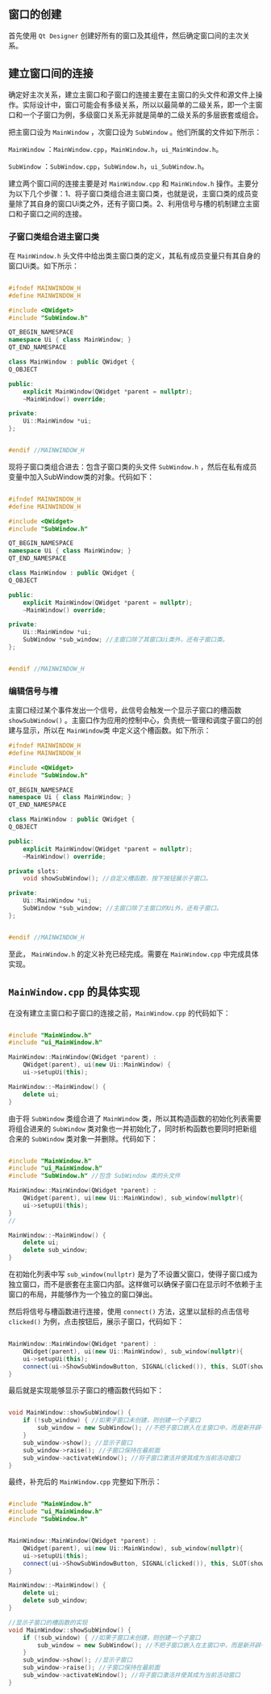 ## 窗口的创建

首先使用 `Qt Designer` 创建好所有的窗口及其组件，然后确定窗口间的主次关系。

## 建立窗口间的连接

确定好主次关系，建立主窗口和子窗口的连接主要在主窗口的头文件和源文件上操作。实际设计中，窗口可能会有多级关系，所以以最简单的二级关系，即一个主窗口和一个子窗口为例，多级窗口关系无非就是简单的二级关系的多层嵌套或组合。

把主窗口设为 `MainWindow` ，次窗口设为 `SubWindow` 。他们所属的文件如下所示：

`MainWindow` ：`MainWindow.cpp`，`MainWindow.h`，`ui_MainWindow.h`。

`SubWindow` ：`SubWindow.cpp`，`SubWindow.h`，`ui_SubWindow.h`。

建立两个窗口间的连接主要是对 `MainWindow.cpp` 和 `MainWindow.h` 操作。主要分为以下几个步骤：1、将子窗口类组合进主窗口类，也就是说，主窗口类的成员变量除了其自身的窗口Ui类之外，还有子窗口类。2、利用信号与槽的机制建立主窗口和子窗口之间的连接。

### 子窗口类组合进主窗口类

在 `MainWindow.h` 头文件中给出类主窗口类的定义，其私有成员变量只有其自身的窗口Ui类。如下所示：

```cpp

#ifndef MAINWINDOW_H
#define MAINWINDOW_H

#include <QWidget>
#include "SubWindow.h"

QT_BEGIN_NAMESPACE
namespace Ui { class MainWindow; }
QT_END_NAMESPACE

class MainWindow : public QWidget {
Q_OBJECT

public:
    explicit MainWindow(QWidget *parent = nullptr);
    ~MainWindow() override;

private:
    Ui::MainWindow *ui;
};


#endif //MAINWINDOW_H

```

现将子窗口类组合进去：包含子窗口类的头文件 `SubWindow.h` ，然后在私有成员变量中加入SubWindow类的对象。代码如下：

```cpp

#ifndef MAINWINDOW_H
#define MAINWINDOW_H

#include <QWidget>
#include "SubWindow.h"

QT_BEGIN_NAMESPACE
namespace Ui { class MainWindow; }
QT_END_NAMESPACE

class MainWindow : public QWidget {
Q_OBJECT

public:
    explicit MainWindow(QWidget *parent = nullptr);
    ~MainWindow() override;

private:
    Ui::MainWindow *ui;
    SubWindow *sub_window; //主窗口除了其窗口Ui类外，还有子窗口类。
};


#endif //MAINWINDOW_H

```

### 编辑信号与槽

主窗口经过某个事件发出一个信号，此信号会触发一个显示子窗口的槽函数 `showSubWindow()` 。主窗口作为应用的控制中心，负责统一管理和调度子窗口的创建与显示，所以在 `MainWindow`类 中定义这个槽函数。如下所示：

```cpp
#ifndef MAINWINDOW_H
#define MAINWINDOW_H

#include <QWidget>
#include "SubWindow.h"

QT_BEGIN_NAMESPACE
namespace Ui { class MainWindow; }
QT_END_NAMESPACE

class MainWindow : public QWidget {
Q_OBJECT

public:
    explicit MainWindow(QWidget *parent = nullptr);
    ~MainWindow() override;

private slots:
    void showSubWindow(); //自定义槽函数，按下按钮展示子窗口。

private:
    Ui::MainWindow *ui;
    SubWindow *sub_window; //主窗口除了主窗口的Ui外，还有子窗口。
};


#endif //MAINWINDOW_H


```

至此， `MainWindow.h` 的定义补充已经完成。需要在 `MainWindow.cpp` 中完成具体实现。

## `MainWindow.cpp` 的具体实现

在没有建立主窗口和子窗口的连接之前，`MainWindow.cpp` 的代码如下：

```cpp

#include "MainWindow.h"
#include "ui_MainWindow.h"

MainWindow::MainWindow(QWidget *parent) :
    QWidget(parent), ui(new Ui::MainWindow) {
    ui->setupUi(this);

MainWindow::~MainWindow() {
    delete ui;
}

```

由于将 `SubWindow` 类组合进了 `MainWindow` 类，所以其构造函数的初始化列表需要将组合进来的 `SubWindow` 类对象也一并初始化了，同时析构函数也要同时把新组合来的 `SubWindow` 类对象一并删除。代码如下：

```cpp

#include "MainWindow.h"
#include "ui_MainWindow.h"
#include "SubWindow.h" //包含 SubWindow 类的头文件

MainWindow::MainWindow(QWidget *parent) :
    QWidget(parent), ui(new Ui::MainWindow), sub_window(nullptr){
    ui->setupUi(this);
}
//

MainWindow::~MainWindow() {
    delete ui;
    delete sub_window;
}

```

在初始化列表中写 `sub_window(nullptr)` 是为了不设置父窗口，使得子窗口成为独立窗口，而不是嵌套在主窗口内部。这样做可以确保子窗口在显示时不依赖于主窗口的布局，并能够作为一个独立的窗口弹出。

然后将信号与槽函数进行连接，使用 `connect()` 方法，这里以鼠标的点击信号 `clicked()` 为例，点击按钮后，展示子窗口，代码如下：

```cpp

MainWindow::MainWindow(QWidget *parent) :
    QWidget(parent), ui(new Ui::MainWindow), sub_window(nullptr){
    ui->setupUi(this);
    connect(ui->ShowSubWindowButton, SIGNAL(clicked()), this, SLOT(showSubWindow())); //将信号与槽函数连接
}

```

最后就是实现能够显示子窗口的槽函数代码如下：

```cpp

void MainWindow::showSubWindow() {
    if (!sub_window) { //如果子窗口未创建，则创建一个子窗口
        sub_window = new SubWindow(); //不把子窗口嵌入在主窗口中，而是新开辟一个窗口。
    }
    sub_window->show(); //显示子窗口
    sub_window->raise(); //子窗口保持在最前面
    sub_window->activateWindow(); //将子窗口激活并使其成为当前活动窗口
}

```
最终，补充后的 `MainWindow.cpp` 完整如下所示：

```cpp

#include "MainWindow.h"
#include "ui_MainWindow.h"
#include "SubWindow.h"


MainWindow::MainWindow(QWidget *parent) :
    QWidget(parent), ui(new Ui::MainWindow), sub_window(nullptr){
    ui->setupUi(this);
    connect(ui->ShowSubWindowButton, SIGNAL(clicked()), this, SLOT(showSubWindow()));
}

MainWindow::~MainWindow() {
    delete ui;
    delete sub_window;
}

//显示子窗口的槽函数的实现
void MainWindow::showSubWindow() {
    if (!sub_window) { //如果子窗口未创建，则创建一个子窗口
        sub_window = new SubWindow(); //不把子窗口嵌入在主窗口中，而是新开辟一个窗口。
    }
    sub_window->show(); //显示子窗口
    sub_window->raise(); //子窗口保持在最前面
    sub_window->activateWindow(); //将子窗口激活并使其成为当前活动窗口
}

```


